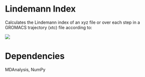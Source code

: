 # Lindemann Index
 Calculates the Lindemann index of an xyz file or over each step in a GROMACS trajectory (xtc) file according to:



<img src="https://wikimedia.org/api/rest_v1/media/math/render/svg/af51621e0ebea9a65cc780af08ea5cc32b3cf18f"/>





# Dependencies

MDAnalysis, NumPy
